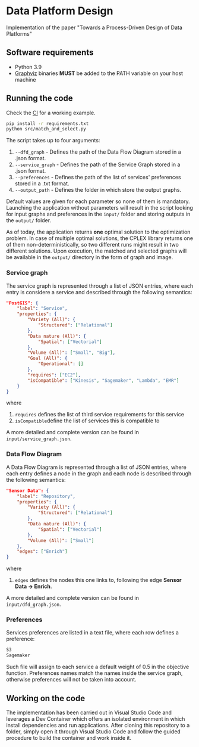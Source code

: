 # Data Platform Design

Implementation of the paper "Towards a Process-Driven Design of Data Platforms"

## Software requirements

- Python 3.9
- [Graphviz](https://pypi.org/project/graphviz/) binaries **MUST** be added to the PATH variable on your host machine


## Running the code

Check the [CI](https://github.com/big-unibo/DataPlatformDesign/blob/master/.github/workflows/build.yml) for a working example. 

```sh
pip install -r requirements.txt
python src/match_and_select.py
```

The script takes up to four arguments:
1. `--dfd_graph` - Defines the path of the Data Flow Diagram stored in a .json format.
2. `--service_graph` - Defines the path of the Service Graph stored in a .json format.
3. `--preferences` - Defines the path of the list of services' preferences stored in a .txt format.
4. `--output_path` - Defines the folder in which store the output graphs.

Default values are given for each parameter so none of them is mandatory.
Launching the application without parameters will result in the script looking for input graphs and preferences in the `input/` folder and storing outputs in the `output/` folder.

As of today, the application returns **one** optimal solution to the optimization problem.
In case of multiple optimal solutions, the CPLEX library returns one of them non-deterministically, so two different runs might result in two different solutions.
Upon execution, the matched and selected graphs will be available in the `output/` directory in the form of graph and image.

### Service graph
The service graph is represented through a list of JSON entries, where each entry is considere a service and described through the following semantics:
```json
"PostGIS": {
	"label": "Service",
	"properties": {
		"Variety (All)": {
			"Structured": ["Relational"]
		},
		"Data nature (All)": {
			"Spatial": ["Vectorial"]
		},
		"Volume (All)": ["Small", "Big"],
		"Goal (All)": {
			"Operational": []
		},
		"requires": ["EC2"],
		"isCompatible": ["Kinesis", "Sagemaker", "Lambda", "EMR"]
	}
}
```
where 
1. `requires` defines the list of third service requirements for this service
2. `isCompatible`define the list of services this is compatible to

A more detailed and complete version can be found in `input/service_graph.json`.

### Data Flow Diagram
A Data Flow Diagram is represented through a list of JSON entries, where each entry defines a node in the graph and each node is described through the following semantics:
```json
"Sensor Data": {
	"label": "Repository",
	"properties": {
		"Variety (All)": {
			"Structured": ["Relational"]
		},
		"Data nature (All)": {
			"Spatial": ["Vectorial"]
		},
		"Volume (All)": ["Small"]
	},
	"edges": ["Enrich"]
}
```
where 
1. `edges` defines the nodes this one links to, following the edge **Sensor Data -> Enrich**.

A more detailed and complete version can be found in `input/dfd_graph.json`.

### Preferences
Services preferences are listed in a text file, where each row defines a preference:
```txt
S3
Sagemaker
```
Such file will assign to each service a default weight of 0.5 in the objective function.
Preferences names match the names inside the service graph, otherwise preferences will not be taken into account.

## Working on the code
The implementation has been carried out in Visual Studio Code and leverages a Dev Container which offers an isolated environment in which install dependencies and run applications.
After cloning this repository to a folder, simply open it through Visual Studio Code and follow the guided procedure to build the container and work inside it.

